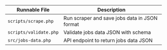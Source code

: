 | Runnable File | Description |
| --- | --- |
| `scripts/scrape.php` | Run scraper and save jobs data in JSON format
| `scripts/validate.php` | Validate jobs data JSON with schema
| `src/jobs-data.php` | API endpoint to return jobs data JSON

